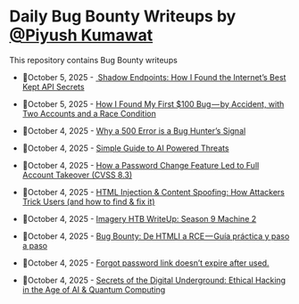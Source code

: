 # Daily Bug Bounty Writeups by [@Piyush Kumawat](https://twitter.com/piyush_supiy) 
This repository contains Bug Bounty writeups

<!-- BLOG-POST-LIST:START -->
 - 💯October 5, 2025 - [️ Shadow Endpoints: How I Found the Internet’s Best Kept API Secrets](https://medium.com/@iski/%EF%B8%8F-shadow-endpoints-how-i-found-the-internets-best-kept-api-secrets-78d68808abc6?source=rss------bug_bounty-5) 

 - 💯October 5, 2025 - [How I Found My First $100 Bug — by Accident, with Two Accounts and a Race Condition](https://medium.com/@Abhiii_Sharma/how-i-found-my-first-100-bug-by-accident-with-two-accounts-and-a-race-condition-793171607fe9?source=rss------bug_bounty-5) 

 - 💯October 4, 2025 - [Why a 500 Error is a Bug Hunter’s Signal](https://medium.com/@cybersecplayground/why-a-500-error-is-a-bug-hunters-signal-8e35ab2bc703?source=rss------bug_bounty-5) 

 - 💯October 4, 2025 - [Simple Guide to AI Powered Threats](https://medium.com/@ibtissamhammadi1/simple-guide-to-ai-powered-threats-849f64e52757?source=rss------bug_bounty-5) 

 - 💯October 4, 2025 - [How a Password Change Feature Led to Full Account Takeover &lpar;CVSS 8.3&rpar;](https://osintteam.blog/how-a-password-change-feature-led-to-full-account-takeover-cvss-8-3-f1a74c3fc210?source=rss------bug_bounty-5) 

 - 💯October 4, 2025 - [HTML Injection &amp; Content Spoofing: How Attackers Trick Users &lpar;and how to find &amp; fix it&rpar;](https://medium.com/@omniaelagroudy/html-injection-content-spoofing-how-attackers-trick-users-and-how-to-find-fix-it-cea458c951dd?source=rss------bug_bounty-5) 

 - 💯October 4, 2025 - [Imagery HTB WriteUp: Season 9 Machine 2](https://medium.com/@abhishek-ji/imagery-htb-writeup-season-9-machine-2-6e09f640a993?source=rss------bug_bounty-5) 

 - 💯October 4, 2025 - [Bug Bounty: De HTMLI a RCE — Guía práctica y paso a paso](https://gorkaaa.medium.com/bug-bounty-de-htmli-a-rce-gu%C3%ADa-pr%C3%A1ctica-y-paso-a-paso-d6d499c8ef68?source=rss------bug_bounty-5) 

 - 💯October 4, 2025 - [Forgot password link doesn’t expire after used.](https://medium.com/@edahmed008/forgot-password-link-doesnt-expire-after-used-e55f0c5fe96f?source=rss------bug_bounty-5) 

 - 💯October 4, 2025 - [Secrets of the Digital Underground: Ethical Hacking in the Age of AI &amp; Quantum Computing](https://muhamadaliofficial.medium.com/secrets-of-the-digital-underground-ethical-hacking-in-the-age-of-ai-quantum-computing-e80e3872f212?source=rss------bug_bounty-5) 
<!-- BLOG-POST-LIST:END -->
